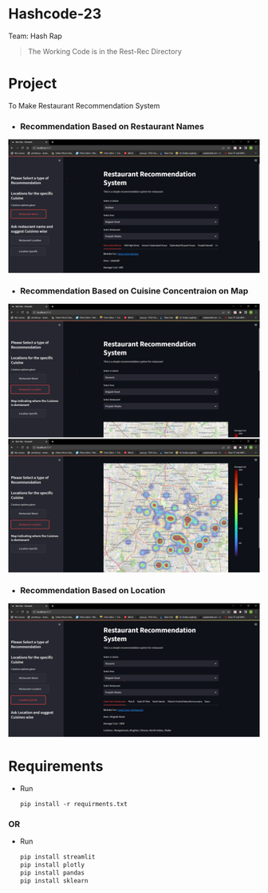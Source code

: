 # Hashcode-23
Team: Hash Rap

> The Working Code is in the Rest-Rec Directory

# Project
To Make Restaurant Recommendation System

- ### Recommendation Based on Restaurant Names
![rest_name](https://github.com/Jimzical/Hashcode-23/blob/IMAGES/rest_rec_images/rest_name.png)

- ### Recommendation Based on Cuisine Concentraion on Map
![rest_loc1](https://github.com/Jimzical/Hashcode-23/blob/IMAGES/rest_rec_images/rest_loc_1.png)
![rest_loc2](https://github.com/Jimzical/Hashcode-23/blob/IMAGES/rest_rec_images/rest_loc_2.png)

- ### Recommendation Based on Location
![rest_name](https://github.com/Jimzical/Hashcode-23/blob/IMAGES/rest_rec_images/rest_loc.png)

# Requirements
- Run
  ```
  pip install -r requirments.txt
  ```
### OR
- Run
  ```
  pip install streamlit
  pip install plotly
  pip install pandas
  pip install sklearn
  ```
